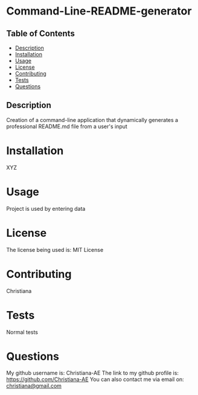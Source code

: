  # Command-Line-README-generator
 
## Table of Contents 
- [Description](#description)
- [Installation](#installation)
- [Usage](#usage)
- [License](#license)
- [Contributing](#contributing)
- [Tests](#tests)
- [Questions](#questions)

## Description 
Creation of a command-line application that dynamically generates a professional README.md file from a user's input

# Installation
XYZ

# Usage
Project is used by entering data

# License
The license being used is: MIT License

# Contributing
Christiana

# Tests
Normal tests

# Questions
My github username is: Christiana-AE
The link to my github profile is: https://github.com/Christiana-AE
You can also contact me via email on: christiana@gmail.com
